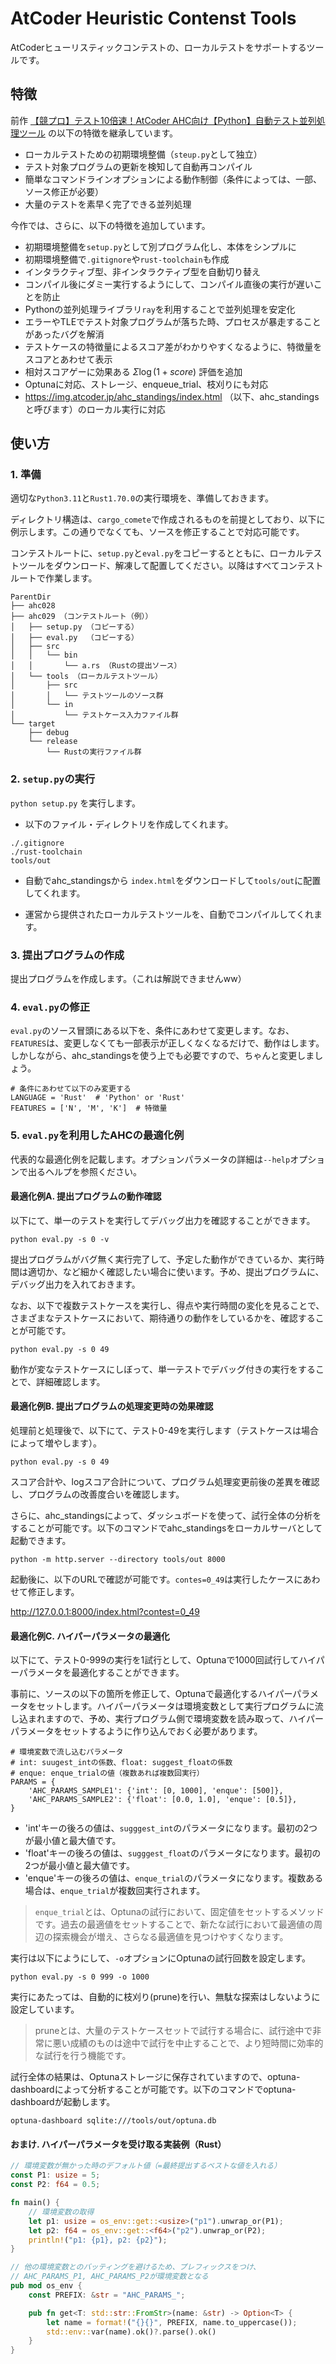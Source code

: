 # AtCoder Heuristic Contenst Tools

AtCoderヒューリスティックコンテストの、ローカルテストをサポートするツールです。

## 特徴

前作 [【競プロ】テスト10倍速！AtCoder AHC向け【Python】自動テスト並列処理ツール](https://qiita.com/toast-uz/items/b798cd24d3805aef2d80) の以下の特徴を継承しています。

- ローカルテストための初期環境整備（`steup.py`として独立）
- テスト対象プログラムの更新を検知して自動再コンパイル
- 簡単なコマンドラインオプションによる動作制御（条件によっては、一部、ソース修正が必要）
- 大量のテストを素早く完了できる並列処理

今作では、さらに、以下の特徴を追加しています。

- 初期環境整備を`setup.py`として別プログラム化し、本体をシンプルに
- 初期環境整備で`.gitignore`や`rust-toolchain`も作成
- インタラクティブ型、非インタラクティブ型を自動切り替え
- コンパイル後にダミー実行するようにして、コンパイル直後の実行が遅いことを防止
- Pythonの並列処理ライブラリ`ray`を利用することで並列処理を安定化
- エラーやTLEでテスト対象プログラムが落ちた時、プロセスが暴走することがあったバグを解消
- テストケースの特徴量によるスコア差がわかりやすくなるように、特徴量をスコアとあわせて表示
- 相対スコアゲーに効果ある $Σ\log(1+score)$ 評価を追加
- Optunaに対応、ストレージ、enqueue_trial、枝刈りにも対応
- https://img.atcoder.jp/ahc_standings/index.html （以下、ahc_standingsと呼びます）のローカル実行に対応

## 使い方

### 1. 準備

適切な`Python3.11`と`Rust1.70.0`の実行環境を、準備しておきます。

ディレクトリ構造は、`cargo_comete`で作成されるものを前提としており、以下に例示します。この通りでなくても、ソースを修正することで対応可能です。

コンテストルートに、`setup.py`と`eval.py`をコピーするとともに、ローカルテストツールをダウンロード、解凍して配置してください。以降はすべてコンテストルートで作業します。

```
ParentDir
├── ahc028
├── ahc029 （コンテストルート（例））
│   ├── setup.py （コピーする）
│   ├── eval.py  （コピーする）
│   ├── src
│   │   └── bin
│   │       └── a.rs （Rustの提出ソース）
│   └── tools （ローカルテストツール）
│       ├── src
│       │   └── テストツールのソース群
│       └── in
│           └── テストケース入力ファイル群
└── target
    ├── debug
    └── release
        └── Rustの実行ファイル群 
```

### 2. `setup.py`の実行

`python setup.py` を実行します。

- 以下のファイル・ディレクトリを作成してくれます。

```
./.gitignore
./rust-toolchain
tools/out
``````

- 自動でahc_standingsから `index.html`をダウンロードして`tools/out`に配置してくれます。

- 運営から提供されたローカルテストツールを、自動でコンパイルしてくれます。

### 3. 提出プログラムの作成

提出プログラムを作成します。（これは解説できませんww）

### 4. `eval.py`の修正

`eval.py`のソース冒頭にある以下を、条件にあわせて変更します。なお、`FEATURES`は、変更しなくても一部表示が正しくなくなるだけで、動作はします。しかしながら、ahc_standingsを使う上でも必要ですので、ちゃんと変更しましょう。

```
# 条件にあわせて以下のみ変更する
LANGUAGE = 'Rust'  # 'Python' or 'Rust'
FEATURES = ['N', 'M', 'K']  # 特徴量
```

### 5. `eval.py`を利用したAHCの最適化例

代表的な最適化例を記載します。オプションパラメータの詳細は`--help`オプションで出るヘルプを参照ください。

#### 最適化例A. 提出プログラムの動作確認

以下にて、単一のテストを実行してデバッグ出力を確認することができます。

`python eval.py -s 0 -v`

提出プログラムがバグ無く実行完了して、予定した動作ができているか、実行時間は適切か、など細かく確認したい場合に使います。予め、提出プログラムに、デバッグ出力を入れておきます。

なお、以下で複数テストケースを実行し、得点や実行時間の変化を見ることで、さまざまなテストケースにおいて、期待通りの動作をしているかを、確認することが可能です。

`python eval.py -s 0 49`

動作が変なテストケースにしぼって、単一テストでデバッグ付きの実行をすることで、詳細確認します。

#### 最適化例B. 提出プログラムの処理変更時の効果確認

処理前と処理後で、以下にて、テスト0-49を実行します（テストケースは場合によって増やします）。

`python eval.py -s 0 49`

スコア合計や、logスコア合計について、プログラム処理変更前後の差異を確認し、プログラムの改善度合いを確認します。

さらに、ahc_standingsによって、ダッシュボードを使って、試行全体の分析をすることが可能です。以下のコマンドでahc_standingsをローカルサーバとして起動できます。

`python -m http.server --directory tools/out 8000`

起動後に、以下のURLで確認が可能です。`contes=0_49`は実行したケースにあわせて修正します。

http://127.0.0.1:8000/index.html?contest=0_49


#### 最適化例C. ハイパーパラメータの最適化

以下にて、テスト0-999の実行を1試行として、Optunaで1000回試行してハイパーパラメータを最適化することができます。

事前に、ソースの以下の箇所を修正して、Optunaで最適化するハイパーパラメータをセットします。ハイパーパラメータは環境変数として実行プログラムに流し込まれますので、予め、実行プログラム側で環境変数を読み取って、ハイパーパラメータをセットするように作り込んでおく必要があります。

```
# 環境変数で流し込むパラメータ
# int: suugest_intの係数、float: suggest_floatの係数
# enque: enque_trialの値（複数あれば複数回実行）
PARAMS = {
    'AHC_PARAMS_SAMPLE1': {'int': [0, 1000], 'enque': [500]},
    'AHC_PARAMS_SAMPLE2': {'float': [0.0, 1.0], 'enque': [0.5]},
}
```

+ 'int'キーの後ろの値は、`sugggest_int`のパラメータになります。最初の2つが最小値と最大値です。
+ 'float'キーの後ろの値は、`sugggest_float`のパラメータになります。最初の2つが最小値と最大値です。
+ 'enque'キーの後ろの値は、`enque_trial`のパラメータになります。複数ある場合は、`enque_trial`が複数回実行されます。

> `enque_trial`とは、Optunaの試行において、固定値をセットするメソッドです。過去の最適値をセットすることで、新たな試行において最適値の周辺の探索機会が増え、さらなる最適値を見つけやすくなります。


実行は以下にようにして、`-o`オプションにOptunaの試行回数を設定します。

`python eval.py -s 0 999 -o 1000`

実行にあたっては、自動的に枝刈り(prune)を行い、無駄な探索はしないように設定しています。

> pruneとは、大量のテストケースセットで試行する場合に、試行途中で非常に悪い成績のものは途中で試行を中止することで、より短時間に効率的な試行を行う機能です。

試行全体の結果は、Optunaストレージに保存されていますので、optuna-dashboardによって分析することが可能です。以下のコマンドでoptuna-dashboardが起動します。

`optuna-dashboard sqlite:///tools/out/optuna.db`

#### おまけ. ハイパーパラメータを受け取る実装例（Rust）

```Rust
// 環境変数が無かった時のデフォルト値（=最終提出するベストな値を入れる）
const P1: usize = 5;
const P2: f64 = 0.5;

fn main() {
    // 環境変数の取得
    let p1: usize = os_env::get::<usize>("p1").unwrap_or(P1);
    let p2: f64 = os_env::get::<f64>("p2").unwrap_or(P2);
    println!("p1: {p1}, p2: {p2}");
}

// 他の環境変数とのバッティングを避けるため、プレフィックスをつけ、
// AHC_PARAMS_P1, AHC_PARAMS_P2が環境変数となる
pub mod os_env {
    const PREFIX: &str = "AHC_PARAMS_";

    pub fn get<T: std::str::FromStr>(name: &str) -> Option<T> {
        let name = format!("{}{}", PREFIX, name.to_uppercase());
        std::env::var(name).ok()?.parse().ok()
    }    
}

```
